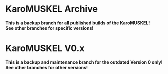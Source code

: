 KaroMUSKEL Archive
==================

<b>This is a backup branch for all published builds of the KaroMUSKEL!<br>
See other branches for specific versions!</b>

KaroMUSKEL V0.x
===============

<b>This is a backup and maintenance branch for the outdated Version 0 only!<br>
See other branches for other versions!</b>
